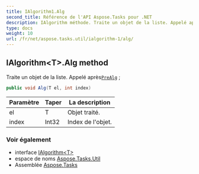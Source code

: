 ```yaml
---
title: IAlgorithm1.Alg
second_title: Référence de l'API Aspose.Tasks pour .NET
description: IAlgorithm méthode. Traite un objet de la liste. Appelé aprèsPreAlg 
type: docs
weight: 10
url: /fr/net/aspose.tasks.util/ialgorithm-1/alg/
---
```

## IAlgorithm&lt;T&gt;.Alg method

Traite un objet de la liste. Appelé après[`PreAlg`](../prealg/) ;

```csharp
public void Alg(T el, int index)
```

| Paramètre | Taper | La description |
| --- | --- | --- |
| el | T | Objet traité. |
| index | Int32 | Index de l'objet. |

### Voir également

* interface [IAlgorithm&lt;T&gt;](../)
* espace de noms [Aspose.Tasks.Util](../../ialgorithm-1/)
* Assemblée [Aspose.Tasks](../../../)


